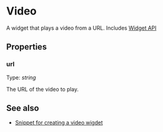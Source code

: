 ---
---
# Video

A widget that plays a video from a URL.
Includes [Widget API](Widget.md)

## Properties

### url
Type: *string*

The URL of the video to play.

## See also

- [Snippet for creating a video wigdet](https://github.com/eclipsesource/tabris-js/blob/v1.2.0/snippets/video/video.js)
